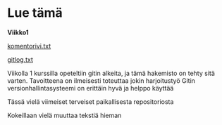 # Lue tämä

**Viikko1**

[komentorivi.txt](https://github.com/PinguKoodi/otm-harjoitustyo/blob/master/laskarit/viikko1/komentorivi.txt)

[gitlog.txt](https://github.com/PinguKoodi/otm-harjoitustyo/blob/master/laskarit/viikko1/gitlog.txt)


Viikolla 1 kurssilla opeteltiin gitin alkeita, ja tämä hakemisto on tehty sitä varten. Tavoitteena on ilmeisesti toteuttaa jokin harjoitustyö
Gitin versionhallintasysteemi on erittäin hyvä ja helppo käyttää

Tässä vielä viimeiset terveiset paikallisesta repositoriosta

Kokeillaan vielä muuttaa tekstiä hieman
